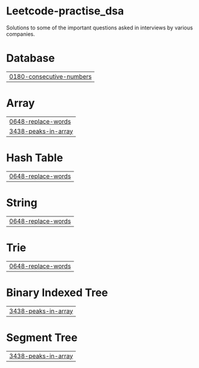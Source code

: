 # Leetcode-practise_dsa
Solutions to some of the important questions asked in interviews by various companies.


# Database
|  |
| ------- |
| [0180-consecutive-numbers](https://github.com/pulkit-999/Leetcode-practise_dsa/tree/master/0180-consecutive-numbers) |
# Array
|  |
| ------- |
| [0648-replace-words](https://github.com/pulkit-999/Leetcode-practise_dsa/tree/master/0648-replace-words) |
| [3438-peaks-in-array](https://github.com/pulkit-999/Leetcode-practise_dsa/tree/master/3438-peaks-in-array) |
# Hash Table
|  |
| ------- |
| [0648-replace-words](https://github.com/pulkit-999/Leetcode-practise_dsa/tree/master/0648-replace-words) |
# String
|  |
| ------- |
| [0648-replace-words](https://github.com/pulkit-999/Leetcode-practise_dsa/tree/master/0648-replace-words) |
# Trie
|  |
| ------- |
| [0648-replace-words](https://github.com/pulkit-999/Leetcode-practise_dsa/tree/master/0648-replace-words) |
# Binary Indexed Tree
|  |
| ------- |
| [3438-peaks-in-array](https://github.com/pulkit-999/Leetcode-practise_dsa/tree/master/3438-peaks-in-array) |
# Segment Tree
|  |
| ------- |
| [3438-peaks-in-array](https://github.com/pulkit-999/Leetcode-practise_dsa/tree/master/3438-peaks-in-array) |